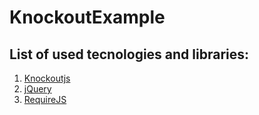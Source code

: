 # KnockoutExample

## List of used tecnologies and libraries:
1. [Knockoutjs](http://knockoutjs.com/) 
2. [jQuery](https://jquery.com/)
3. [RequireJS](http://requirejs.org/)